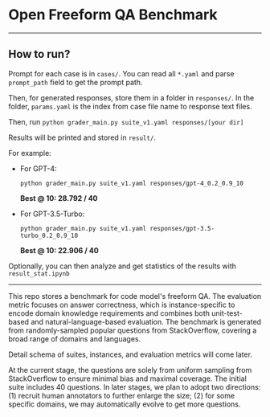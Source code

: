# Open Freeform QA Benchmark

----

## How to run?

Prompt for each case is in `cases/`.
You can read all `*.yaml` and parse `prompt_path` field to get the prompt path.

Then, for generated responses, store them in a folder in `responses/`.
In the folder, `params.yaml` is the index from case file name to response text files.

Then, run `python grader_main.py suite_v1.yaml responses/[your dir]`

Results will be printed and stored in `result/`.

For example:

- For GPT-4:

    `python grader_main.py suite_v1.yaml responses/gpt-4_0.2_0.9_10`
    
    **Best @ 10: 28.792 / 40**

- For GPT-3.5-Turbo:

    `python grader_main.py suite_v1.yaml responses/gpt-3.5-turbo_0.2_0.9_10`
    
    **Best @ 10: 22.906 / 40**

Optionally, you can then analyze and get statistics of the results with `result_stat.ipynb`

---

This repo stores a benchmark for code model's freeform QA.
The evaluation metric focuses on answer correctness, which is instance-specific to encode domain knowledge requirements and combines both unit-test-based and natural-language-based evaluation.
The benchmark is generated from randomly-sampled popular questions from StackOverflow, covering a broad range of domains and languages.

Detail schema of suites, instances, and evaluation metrics will come later.

At the current stage, the questions are solely from uniform sampling from StackOverflow to ensure minimal bias and maximal coverage.
The initial suite includes 40 questions.
In later stages, we plan to adopt two directions: 
(1) recruit human annotators to further enlarge the size; 
(2) for some specific domains, we may automatically evolve to get more questions.

